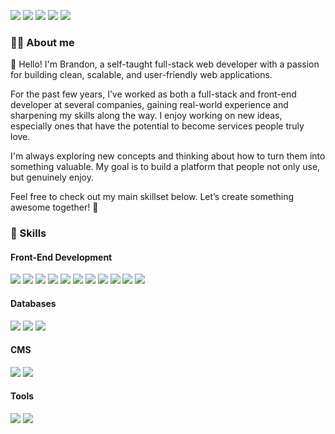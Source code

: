 <p>
  <a href="https://hits.seeyoufarm.com"><img src="https://hits.seeyoufarm.com/api/count/incr/badge.svg?url=https%3A%2F%2Fgithub.com%2Fhanbrandon%2Fhit-counter&count_bg=%2379C83D&title_bg=%23555555&icon=&icon_color=%23E7E7E7&title=hits&edge_flat=true"/></a>
  <a href="http://gawoori.net" target="_blank"><img src="https://img.shields.io/badge/Blog-DD0B78?style=flat-square&logo=GitHub%20Sponsors&logoColor=white"/></a>
  <a href="mailto:h7143084090@gmail.com" target="_blank"><img src="https://img.shields.io/badge/h7143084090@gmail.com-EA4335?style=flat-square&logo=Gmail&logoColor=white"/></a>
  <a href="https://www.linkedin.com/in/sang-hyun-han-36919b92/" target="_blank"><img src="https://img.shields.io/badge/SangHyunHan-0A66C2?style=flat-square&logo=Linkedin&logoColor=white"/></a>
  <a href="https://www.instagram.com/hanbrandon/" target="_blank"><img src="https://img.shields.io/badge/@hanbrandon-E4405F?style=flat-square&logo=instagram&logoColor=white"/></a>
</p>

### 🦸‍♂️ About me

<p>
  👋 Hello! I'm Brandon, a self-taught full-stack web developer with a passion for building clean, scalable, and user-friendly web applications.<br/>

For the past few years, I’ve worked as both a full-stack and front-end developer at several companies, gaining real-world experience and sharpening my skills along the way. I enjoy working on new ideas, especially ones that have the potential to become services people truly love.<br/>

I'm always exploring new concepts and thinking about how to turn them into something valuable. My goal is to build a platform that people not only use, but genuinely enjoy.<br/>

Feel free to check out my main skillset below. Let’s create something awesome together! 🚀<br/>
</p>

### 💪 Skills

#### Front-End Development

<p>
  <img src="https://img.shields.io/badge/HTML5-E34F26?style=flat-square&logo=HTML5&logoColor=white"/>
  <img src="https://img.shields.io/badge/CSS3-1572B6?style=flat-square&logo=CSS3&logoColor=white"/>
  <img src="https://img.shields.io/badge/Javascript-F7DF1E?style=flat-square&logo=Javascript&logoColor=white"/>
  <img src="https://img.shields.io/badge/React-61DAFB?style=flat-square&logo=React&logoColor=black"/>
  <img src="https://img.shields.io/badge/Next.js-000000?style=flat-square&logo=Next.js&logoColor=white"/>
  <img src="https://img.shields.io/badge/Node.js-339933?style=flat-square&logo=Node.js&logoColor=white"/>
  <img src="https://img.shields.io/badge/Express-000000?style=flat-square&logo=Express&logoColor=white"/>
  <img src="https://img.shields.io/badge/Redux-764ABC?style=flat-square&logo=Redux&logoColor=white"/>
    <img src="https://img.shields.io/badge/Boostrap-7952B3?style=flat-square&logo=Boostrap&logoColor=white"/>
    <img src="https://img.shields.io/badge/Tailwind-06B6D4?style=flat-square&logo=Tailwind-CSS&logoColor=white"/>
    <img src="https://img.shields.io/badge/Material_UI-06B6D4?style=flat-square&logo=MUI&logoColor=white"/>

</p>

#### Databases

<p>
  <img src="https://img.shields.io/badge/MongoDB-47A248?style=flat-square&logo=MongoDB&logoColor=white"/>
  <img src="https://img.shields.io/badge/MySQL-4479A1?style=flat-square&logo=MySQL&logoColor=white"/>
  <img src="https://img.shields.io/badge/Firebase-FFCA28?style=flat-square&logo=Firebase&logoColor=white"/>
</p>

#### CMS

<p>
  <img src="https://img.shields.io/badge/WordPress-21759B?style=flat-square&logo=WordPress&logoColor=white"/>
  <img src="https://img.shields.io/badge/Shopify-7AB55C?style=flat-square&logo=Shopify&logoColor=white"/>
</p>

#### Tools

<p> 
  <img src="https://img.shields.io/badge/Git-F05032?style=flat-square&logo=Git&logoColor=white"/>
  <img src="https://img.shields.io/badge/Adobe_Photoshop-31A8FF?style=flat-square&logo=Adobe-Photoshop&logoColor=white"/>

</p>
